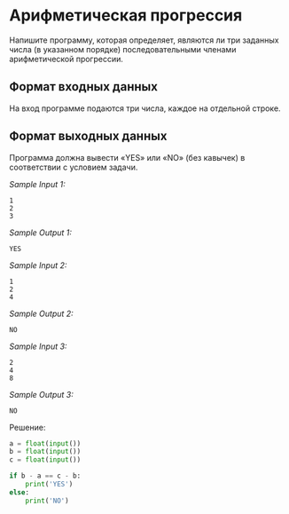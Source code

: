 # Арифметическая прогрессия

Напишите программу, которая определяет, являются ли три заданных числа (в указанном порядке) последовательными членами арифметической прогрессии.

## Формат входных данных
На вход программе подаются три числа, каждое на отдельной строке.

## Формат выходных данных
Программа должна вывести «YES» или «NO» (без кавычек) в соответствии с условием задачи. 

*Sample Input 1:*
```
1
2
3
```

*Sample Output 1:*
```
YES
```

*Sample Input 2:*
```
1
2
4
```

*Sample Output 2:*
```
NO
```

*Sample Input 3:*
```
2
4
8
```

*Sample Output 3:*
```
NO
```

Решение:
```python
a = float(input())
b = float(input())
c = float(input())

if b - a == c - b:
    print('YES')
else:
    print('NO') 
```
